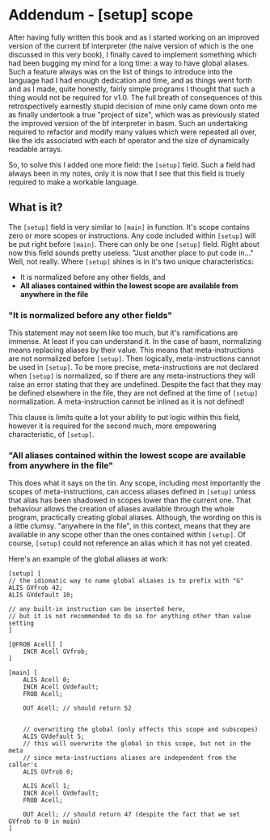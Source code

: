 # Addendum - [setup] scope
After having fully written this book and as I started working on an improved version of the current bf interpreter
(the naive version of which is the one discussed in this very book),
I finally caved to implement something which had been bugging my mind for a long time: a way to have global aliases.
Such a feature always was on the list of things to introduce into the language had I had enough dedication and time,
and as things went forth and as I made, quite honestly, fairly simple programs I thought that such a thing would not be required for v1.0.
The full breath of consequences of this retrospectively earnestly stupid decision of mine only came down onto me
as finally undertook a true "project of size", which was as previously stated the improved version of the bf interpreter in basm.
Such an undertaking required to refactor and modify many values which were repeated all over,
like the ids associated with each bf operator and the size of dynamically readable arrays.

So, to solve this I added one more field: the `[setup]` field.
Such a field had always been in my notes, only it is now that I see that this field is truely required to make a workable language.

## What is it?
The `[setup]` field is very similar to `[main]` in function. It's scope contains zero or more scopes or instructions.
Any code included within `[setup]` will be put right before `[main]`.
There can only be one `[setup]` field.
Right about now this field sounds pretty useless: "Just another place to put code in..."
Well, not really. Where `[setup]` shines is in it's two unique characteristics:
* It is normalized before any other fields, and
* **All aliases contained within the lowest scope are available from anywhere in the file**

### "It is normalized before any other fields"
This statement may not seem like too much, but it's ramifications are immense.
At least if you can understand it. In the case of basm, normalizing means replacing aliases by their value.
This means that meta-instructions are not normalized before `[setup]`.
Then logically, meta-instructions cannot be used in `[setup]`.
To be more precise, meta-instructions are not declared when `[setup]` is normalized,
so if there are any meta-instructions they will raise an error stating that they are undefined.
Despite the fact that they may be defined elsewhere in the file, they are not defined at the time of `[setup]` normalization.
A meta-instruction cannot be inlined as it is not defined!

This clause is limits quite a lot your ability to put logic within this field, however it is required for the second much, more empowering characteristic, of `[setup]`.

### "All aliases contained within the lowest scope are available from anywhere in the file"
This does what it says on the tin.
Any scope, including most importantly the scopes of meta-instructions, can access aliases defined in `[setup]`
unless that alias has been shadowed in scopes lower than the current one.
That behaviour allows the creation of aliases available through the whole program, practically creating global aliases.
Although, the wording on this is a little clumsy.
"anywhere in the file", in this context, means that they are available in any scope other than the ones contained within `[setup]`.
Of course, `[setup]` could not reference an alias which it has not yet created.

Here's an example of the global aliases at work:
```basm
[setup] [
// the idiomatic way to name global aliases is to prefix with "G"
ALIS GVfrob 42;
ALIS GVdefault 10;

// any built-in instruction can be inserted here,
// but it is not recommended to do so for anything other than value setting
]

[@FROB Acell] [
    INCR Acell GVfrob;
]

[main] [
    ALIS Acell 0;
    INCR Acell GVdefault;
    FROB Acell;

    OUT Acell; // should return 52


    // overwriting the global (only affects this scope and subscopes)
    ALIS GVdefault 5;
    // this will overwrite the global in this scope, but not in the meta
    // since meta-instructions aliases are independent from the caller's
    ALIS GVfrob 0;

    ALIS Acell 1;
    INCR Acell GVdefault;
    FROB Acell;

    OUT Acell; // should return 47 (despite the fact that we set GVfrob to 0 in main)
]
```